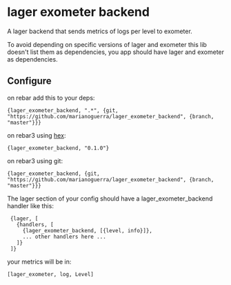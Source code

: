 lager exometer backend
======================

A lager backend that sends metrics of logs per level to exometer.

To avoid depending on specific versions of lager and exometer this lib
doesn't list them as dependencies, you app should have lager and exometer
as dependencies.

Configure
---------

on rebar add this to your deps:

    {lager_exometer_backend, ".*", {git, "https://github.com/marianoguerra/lager_exometer_backend", {branch, "master"}}}

on rebar3 using [hex](https://hex.pm/packages/lager_exometer_backend):

    {lager_exometer_backend, "0.1.0"}

on rebar3 using git:

    {lager_exometer_backend, {git, "https://github.com/marianoguerra/lager_exometer_backend", {branch, "master"}}}

The lager section of your config should have a lager_exometer_backend
handler like this:

     {lager, [
       {handlers, [
         {lager_exometer_backend, [{level, info}]},
         ... other handlers here ...
       ]}
     ]}

your metrics will be in:

    [lager_exometer, log, Level]
